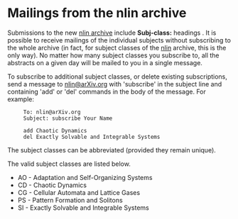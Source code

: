 # Mailings from the nlin archive

Submissions to the new [nlin archive](nlin.md) include **Subj-class:** headings . It is possible to receive mailings of the individual subjects without subscribing to the whole archive (in fact, for subject classes of the [nlin](https://arxiv.org/archive/nlin) archive, this is the only way). No matter how many subject classes you subscribe to, all the abstracts on a given day will be mailed to you in a single message.

To subscribe to additional subject classes, or delete existing subscriptions, send a message to nlin@arXiv.org with 'subscribe' in the subject line and containing 'add' or 'del' commands in the body of the message. For example:

         To: nlin@arXiv.org
         Subject: subscribe Your Name

         add Chaotic Dynamics
         del Exactly Solvable and Integrable Systems

The subject classes can be abbreviated (provided they remain unique).

The valid subject classes are listed below.

*   AO - Adaptation and Self-Organizing Systems
*   CD - Chaotic Dynamics
*   CG - Cellular Automata and Lattice Gases
*   PS - Pattern Formation and Solitons
*   SI - Exactly Solvable and Integrable Systems
